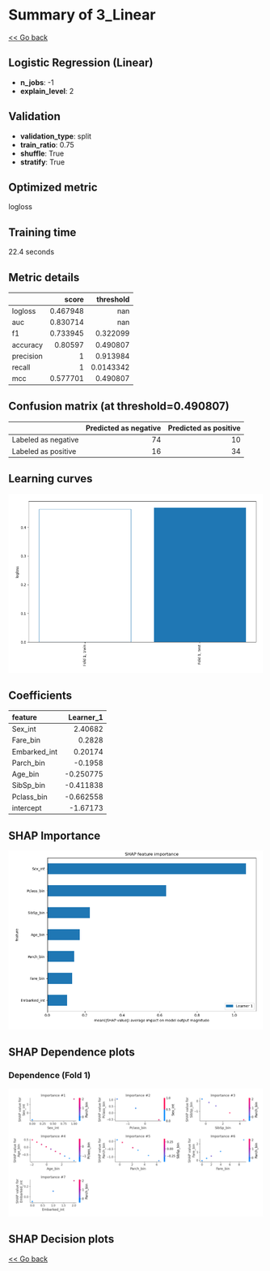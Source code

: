 # Summary of 3_Linear

[<< Go back](../README.md)


## Logistic Regression (Linear)
- **n_jobs**: -1
- **explain_level**: 2

## Validation
 - **validation_type**: split
 - **train_ratio**: 0.75
 - **shuffle**: True
 - **stratify**: True

## Optimized metric
logloss

## Training time

22.4 seconds

## Metric details
|           |    score |   threshold |
|:----------|---------:|------------:|
| logloss   | 0.467948 | nan         |
| auc       | 0.830714 | nan         |
| f1        | 0.733945 |   0.322099  |
| accuracy  | 0.80597  |   0.490807  |
| precision | 1        |   0.913984  |
| recall    | 1        |   0.0143342 |
| mcc       | 0.577701 |   0.490807  |


## Confusion matrix (at threshold=0.490807)
|                     |   Predicted as negative |   Predicted as positive |
|:--------------------|------------------------:|------------------------:|
| Labeled as negative |                      74 |                      10 |
| Labeled as positive |                      16 |                      34 |

## Learning curves
![Learning curves](learning_curves.png)

## Coefficients
| feature      |   Learner_1 |
|:-------------|------------:|
| Sex_int      |    2.40682  |
| Fare_bin     |    0.2828   |
| Embarked_int |    0.20174  |
| Parch_bin    |   -0.1958   |
| Age_bin      |   -0.250775 |
| SibSp_bin    |   -0.411838 |
| Pclass_bin   |   -0.662558 |
| intercept    |   -1.67173  |


## SHAP Importance
![SHAP Importance](shap_importance.png)

## SHAP Dependence plots

### Dependence (Fold 1)
![SHAP Dependence from Fold 1](learner_fold_0_shap_dependence.png)

## SHAP Decision plots


[<< Go back](../README.md)
